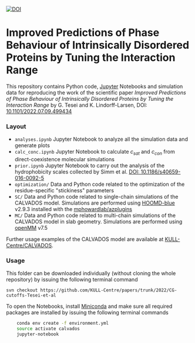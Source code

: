[![DOI](https://zenodo.org/badge/DOI/10.5281/zenodo.6815067.svg)](https://doi.org/10.5281/zenodo.6815067)

# Improved Predictions of Phase Behaviour of Intrinsically Disordered Proteins by Tuning the Interaction Range

This repository contains Python code, [Jupyter](http://jupyter.org) Notebooks and simulation data for reproducing the work of the scientific paper _Improved Predictions of Phase Behaviour of Intrinsically Disordered Proteins by Tuning the Interaction Range_ by G. Tesei and K. Lindorff-Larsen, DOI: [10.1101/2022.07.09.499434](https://doi.org/10.1101/2022.07.09.499434)

### Layout

- `analyses.ipynb` Jupyter Notebook to analyze all the simulation data and generate plots
- `calc_conc.ipynb` Jupyter Notebook to calculate _c<sub>sat</sub>_ and _c<sub>con</sub>_ from direct-coexistence molecular simulations
- `prior.ipynb` Jupyter Notebook to carry out the analysis of the hydrophobicity scales collected by Simm et al. [DOI: 10.1186/s40659-016-0092-5](https://doi.org/10.1186/s40659-016-0092-5)
- `optimization/` Data and Python code related to the optimization of the residue-specific "stickiness" parameters 
- `SC/` Data and Python code related to single-chain simulations of the CALVADOS model. Simulations are performed using [HOOMD-blue](https://hoomd-blue.readthedocs.io/en/latest/) v2.9.3 installed with the [mphowardlab/azplugins](https://github.com/mphowardlab/azplugins)
- `MC/` Data and Python code related to multi-chain simulations of the CALVADOS model in slab geometry. Simulations are performed using [openMM](https://openmm.org/) v7.5

Further usage examples of the CALVADOS model are available at [KULL-Centre/CALVADOS](https://github.com/KULL-Centre/CALVADOS).

### Usage

This folder can be downloaded individually (without cloning the whole repository) by issuing the following terminal command

```
svn checkout https://github.com/KULL-Centre/papers/trunk/2022/CG-cutoffs-Tesei-et-al
```

To open the Notebooks, install [Miniconda](https://conda.io/miniconda.html) and make sure all required packages are installed by issuing the following terminal commands

```bash
    conda env create -f environment.yml
    source activate calvados
    jupyter-notebook
```
